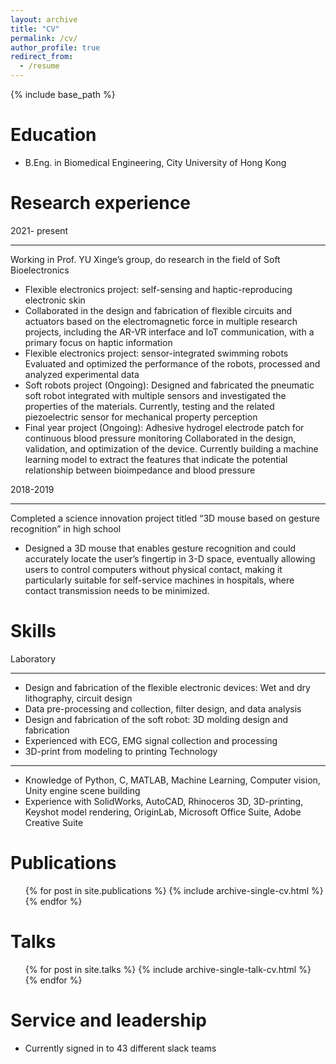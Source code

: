 ```yaml
---
layout: archive
title: "CV"
permalink: /cv/
author_profile: true
redirect_from:
  - /resume
---
```


{% include base_path %}

Education
======
* B.Eng. in Biomedical Engineering, City University of Hong Kong

Research experience
======
2021- present
______
Working in Prof. YU Xinge’s group, do research in the field of Soft Bioelectronics
  * Flexible electronics project: self-sensing and haptic-reproducing electronic skin
  * Collaborated in the design and fabrication of flexible circuits and actuators based on the electromagnetic force in multiple research projects, including the AR-VR interface and IoT communication, with a primary focus on haptic information 
  * Flexible electronics project: sensor-integrated swimming robots
Evaluated and optimized the performance of the robots, processed and analyzed experimental data
  *	Soft robots project (Ongoing): Designed and fabricated the pneumatic soft robot integrated with multiple sensors and investigated the properties of the materials. Currently, testing and the related piezoelectric sensor for mechanical property perception
  *	Final year project (Ongoing): Adhesive hydrogel electrode patch for continuous blood pressure monitoring
Collaborated in the design, validation, and optimization of the device. Currently building a machine learning model to extract the features that indicate the potential relationship between bioimpedance and blood pressure

2018-2019
______
Completed a science innovation project titled “3D mouse based on gesture recognition” in high school
* Designed a 3D mouse that enables gesture recognition and could accurately locate the user’s fingertip in 3-D space, eventually allowing users to control computers without physical contact, making it particularly suitable for self-service machines in hospitals, where contact transmission needs to be minimized.
  
Skills
======
Laboratory
______
*	Design and fabrication of the flexible electronic devices: Wet and dry lithography, circuit design
*	Data pre-processing and collection, filter design, and data analysis
*	Design and fabrication of the soft robot: 3D molding design and fabrication
*	Experienced with ECG, EMG signal collection and processing
*	3D-print from modeling to printing
Technology
______
*	Knowledge of Python, C, MATLAB, Machine Learning, Computer vision, Unity engine scene building
*	Experience with SolidWorks, AutoCAD, Rhinoceros 3D, 3D-printing, Keyshot model rendering, OriginLab, Microsoft Office Suite, Adobe Creative Suite


Publications
======
  <ul>{% for post in site.publications %}
    {% include archive-single-cv.html %}
  {% endfor %}</ul>
  
Talks
======
  <ul>{% for post in site.talks %}
    {% include archive-single-talk-cv.html %}
  {% endfor %}</ul>
  
  
Service and leadership
======
* Currently signed in to 43 different slack teams
